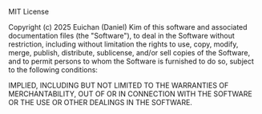MIT License

Copyright (c) 2025 Euichan (Daniel) Kim
of this software and associated documentation files (the "Software"), to deal
in the Software without restriction, including without limitation the rights
to use, copy, modify, merge, publish, distribute, sublicense, and/or sell
copies of the Software, and to permit persons to whom the Software is
furnished to do so, subject to the following conditions:

IMPLIED, INCLUDING BUT NOT LIMITED TO THE WARRANTIES OF MERCHANTABILITY,
OUT OF OR IN CONNECTION WITH THE SOFTWARE OR THE USE OR OTHER DEALINGS IN THE
SOFTWARE.